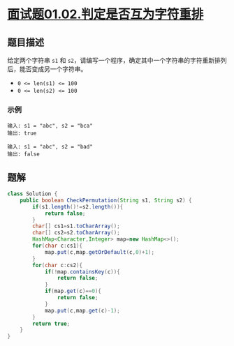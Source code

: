 # [面试题01.02.判定是否互为字符重排](https://leetcode-cn.com/problems/check-permutation-lcci/)
## 题目描述
给定两个字符串 `s1` 和 `s2`，请编写一个程序，确定其中一个字符串的字符重新排列后，能否变成另一个字符串。

- `0 <= len(s1) <= 100`
- `0 <= len(s2) <= 100`

### 示例
```
输入: s1 = "abc", s2 = "bca"
输出: true 
```
```
输入: s1 = "abc", s2 = "bad"
输出: false
```
## 题解
```java
class Solution {
    public boolean CheckPermutation(String s1, String s2) {
        if(s1.length()!=s2.length()){
            return false;
        }
        char[] cs1=s1.toCharArray();
        char[] cs2=s2.toCharArray();
        HashMap<Character,Integer> map=new HashMap<>();
        for(char c:cs1){
            map.put(c,map.getOrDefault(c,0)+1);
        }
        for(char c:cs2){
            if(!map.containsKey(c)){
                return false;
            }
            if(map.get(c)==0){
                return false;
            }
            map.put(c,map.get(c)-1);
        }
        return true;
    }
}
```